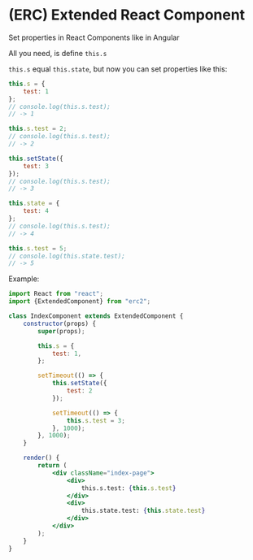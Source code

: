 # (ERC) Extended React Component
Set properties in React Components like in Angular

All you need, is define `this.s`

`this.s` equal `this.state`, but now you can set properties like this:
```jsx harmony
this.s = {
    test: 1
};
// console.log(this.s.test);
// -> 1 

this.s.test = 2;
// console.log(this.s.test);
// -> 2

this.setState({
    test: 3
});
// console.log(this.s.test);
// -> 3

this.state = {
    test: 4
};
// console.log(this.s.test);
// -> 4

this.s.test = 5;
// console.log(this.state.test);
// -> 5
```


Example:
```jsx harmony
import React from "react";
import {ExtendedComponent} from "erc2";

class IndexComponent extends ExtendedComponent {
    constructor(props) {
        super(props);

        this.s = {
            test: 1,
        };

        setTimeout(() => {
            this.setState({
                test: 2
            });

            setTimeout(() => {
                this.s.test = 3;
            }, 1000);
        }, 1000);
    }

    render() {
        return (
            <div className="index-page">
                <div>
                    this.s.test: {this.s.test}
                </div>
                <div>
                    this.state.test: {this.state.test}
                </div>
            </div>
        );
    }
}
```